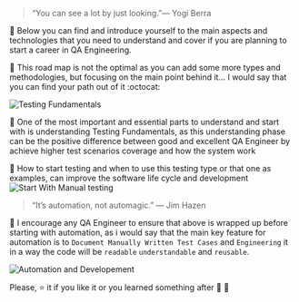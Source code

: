 
> “You can see a lot by just looking.”— Yogi Berra

:closed_book: Below you can find and introduce yourself to the main aspects and technologies that you need to understand and cover if you are planning to start a career in QA Engineering.

:closed_book: This road map is not the optimal as you can add some more types and methodologies, but focusing on the main point behind it... I would say that you can find your path out of it :octocat:

                  
![Testing Fundamentals](https://i.imgur.com/T1SrLWr.png?2)
 
 :bug: One of the most important and essential parts to understand and start with is understanding Testing Fundamentals, as this understanding phase can be the positive difference between good and excellent QA Engineer by achieve higher test scenarios coverage and how the system work
 
 :bug: How to start testing and when to use this testing type or that one as examples, can improve the software life cycle and development                        
![Start With Manual testing](https://i.imgur.com/ifRhnEo.png)




> “It’s automation, not automagic.” — Jim Hazen

:crystal_ball: I encourage any QA Engineer to ensure that above is wrapped up before starting with automation, as i would say that the main key feature for automation is to `Document Manually Written Test Cases`  and `Engineering` it in a way the code will be `readable` `understandable` and `reusable`.
 
                      
![Automation and Developement](https://i.imgur.com/Hbc9XfG.png)

 
Please, :star: it if you like it or you learned something after :clap: :clap: 
